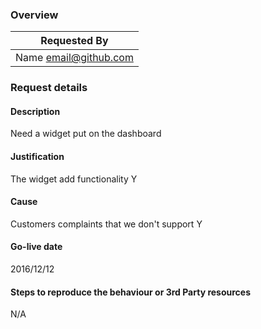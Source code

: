 ### Overview

| Requested By |
| --- |
|  Name <email@github.com> |

### Request details
#### Description

Need a widget put on the dashboard

#### Justification

The widget add functionality Y

#### Cause

Customers complaints that we don't support Y

#### Go-live date

2016/12/12

#### Steps to reproduce the behaviour or 3rd Party resources

N/A

